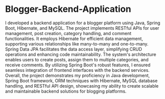 # Blogger-Backend-Application

I developed a backend application for a blogger platform using Java, Spring Boot, Hibernate, and MySQL. The project implements RESTful APIs for user management, post creation, category handling, and comment functionalities. It employs Hibernate for efficient data management, supporting various relationships like many-to-many and one-to-many. Spring Data JPA facilitates the data access layer, simplifying CRUD operations and enhancing code maintainability. The system's architecture enables users to create posts, assign them to multiple categories, and receive comments. By utilizing Spring Boot's robust features, I ensured seamless integration of frontend interfaces with the backend services. Overall, the project demonstrates my proficiency in Java development, Spring Boot framework, ORM techniques with Hibernate, MySQL database handling, and RESTful API design, showcasing my ability to create scalable and maintainable backend solutions for blogging platforms.
